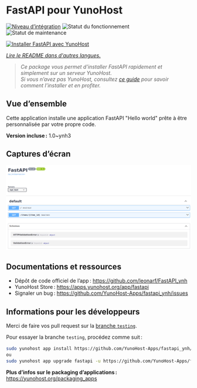 <!--
Nota bene : ce README est automatiquement généré par <https://github.com/YunoHost/apps/tree/master/tools/readme_generator>
Il NE doit PAS être modifié à la main.
-->

# FastAPI pour YunoHost

[![Niveau d’intégration](https://dash.yunohost.org/integration/fastapi.svg)](https://ci-apps.yunohost.org/ci/apps/fastapi/) ![Statut du fonctionnement](https://ci-apps.yunohost.org/ci/badges/fastapi.status.svg) ![Statut de maintenance](https://ci-apps.yunohost.org/ci/badges/fastapi.maintain.svg)

[![Installer FastAPI avec YunoHost](https://install-app.yunohost.org/install-with-yunohost.svg)](https://install-app.yunohost.org/?app=fastapi)

*[Lire le README dans d'autres langues.](./ALL_README.md)*

> *Ce package vous permet d’installer FastAPI rapidement et simplement sur un serveur YunoHost.*  
> *Si vous n’avez pas YunoHost, consultez [ce guide](https://yunohost.org/install) pour savoir comment l’installer et en profiter.*

## Vue d’ensemble

Cette application installe une application FastAPI "Hello world" prête à être personnalisée par votre propre code.

**Version incluse :** 1.0~ynh3

## Captures d’écran

![Capture d’écran de FastAPI](./doc/screenshots/screenshot.png)

## Documentations et ressources

- Dépôt de code officiel de l’app : <https://github.com/leonarf/FastAPI_ynh>
- YunoHost Store : <https://apps.yunohost.org/app/fastapi>
- Signaler un bug : <https://github.com/YunoHost-Apps/fastapi_ynh/issues>

## Informations pour les développeurs

Merci de faire vos pull request sur la [branche `testing`](https://github.com/YunoHost-Apps/fastapi_ynh/tree/testing).

Pour essayer la branche `testing`, procédez comme suit :

```bash
sudo yunohost app install https://github.com/YunoHost-Apps/fastapi_ynh/tree/testing --debug
ou
sudo yunohost app upgrade fastapi -u https://github.com/YunoHost-Apps/fastapi_ynh/tree/testing --debug
```

**Plus d’infos sur le packaging d’applications :** <https://yunohost.org/packaging_apps>
